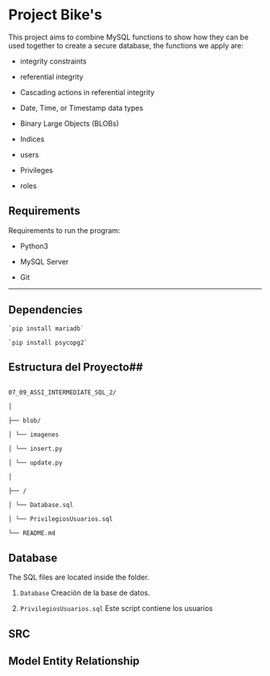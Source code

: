 
# Project Bike's #

  

This project aims to combine MySQL functions to show how they can be used together to create a secure database, the functions we apply are:

+ integrity constraints

+ referential integrity

+ Cascading actions in referential integrity

+ Date, Time, or Timestamp data types

+ Binary Large Objects (BLOBs)

+ Indices

+ users

+ Privileges

+ roles

  
  

## Requirements

  

Requirements to run the program:

  

+ Python3

  

+ MySQL Server

  

+ Git

---

## Dependencies ##
~~~
`pip install mariadb`

`pip install psycopg2`
~~~

## Estructura del Proyecto##

~~~

07_09_ASSI_INTERMEDIATE_SQL_2/

│

├── blob/

│ └── imagenes

│ └── insert.py

│ └── update.py

│

├── /

│ └── Database.sql

│ └── PrivilegiosUsuarios.sql

└── README.md

~~~

  

## Database ##

  

The SQL files are located inside the folder.

  

1.  `Database` Creación de la base de datos.

  

2.  `PrivilegiosUsuarios.sql` Este script contiene los usuarios

  

## SRC ##

  
  
  

## Model Entity Relationship ##
